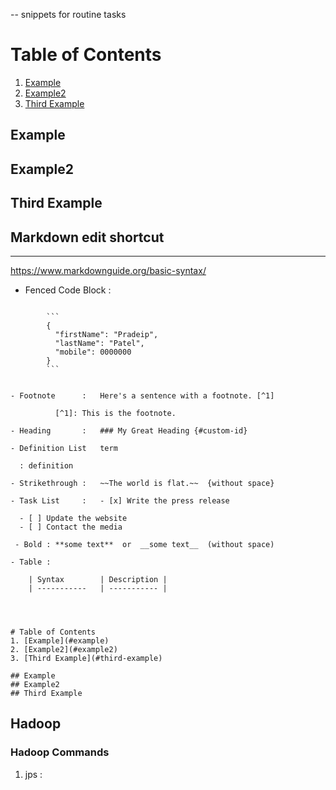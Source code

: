 -- snippets for routine tasks 


# Table of Contents
1. [Example](#example)
2. [Example2](#example2)
3. [Third Example](#third-example)

## Example
## Example2
## Third Example




## Markdown edit shortcut 
--------------------------------------
https://www.markdownguide.org/basic-syntax/

- Fenced Code Block	: 	

```

        ```
        {
          "firstName": "Pradeip",
          "lastName": "Patel",
          "mobile": 0000000
        }
        ```
	
```
```
- Footnote 		: 	Here's a sentence with a footnote. [^1]
					
          [^1]: This is the footnote.
			
- Heading		:	### My Great Heading {#custom-id}

- Definition List 	term

  : definition

- Strikethrough	:	~~The world is flat.~~  {without space}

- Task List		: 	- [x] Write the press release

  - [ ] Update the website
  - [ ] Contact the media 
 
 - Bold : **some text**  or  __some text__	(without space)

- Table	: 	

    | Syntax 		| Description |
    | ----------- 	| ----------- |

 
 
``` 
  
```
# Table of Contents
1. [Example](#example)
2. [Example2](#example2)
3. [Third Example](#third-example)

## Example
## Example2
## Third Example
```


## Hadoop

### Hadoop Commands

1. jps 		: 





